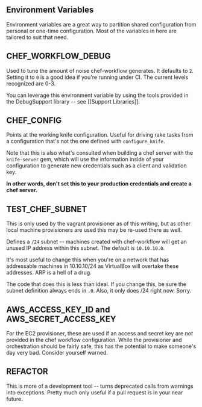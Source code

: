 Environment Variables
---------------------

Environment variables are a great way to partition shared configuration from
personal or one-time configuration. Most of the variables in here are tailored
to suit that need.

CHEF_WORKFLOW_DEBUG
-------------------

Used to tune the amount of noise chef-workflow generates. It defaults to `2`.
Setting it to `0` is a good idea if you're running under CI. The current levels
recognized are 0-3.

You can leverage this environment variable by using the tools provided in the
DebugSupport library -- see [[Support Libraries]].

CHEF_CONFIG
-----------

Points at the working knife configuration. Useful for driving rake tasks from a
configuration that's not the one defined with `configure_knife`.

Note that this is also what's consulted when building a chef server with the
`knife-server` gem, which will use the information inside of your configuration
to generate new credentials such as a client and validation key.

**In other words, don't set this to your production credentials and create a
chef server.**

TEST_CHEF_SUBNET
----------------

This is only used by the vagrant provisioner as of this writing, but as other
local machine provisioners are used this may be re-used there as well.

Defines a `/24` subnet -- machines created with chef-workflow will get an
unused IP address within this subnet. The default is `10.10.10.0`.

It's most useful to change this when you're on a network that has addressable
machines in 10.10.10/24 as VirtualBox will overtake these addresses. ARP is a
hell of a drug.

The code that does this is less than ideal. If you change this, be sure the
subnet definition always ends in `.0`. Also, it only does /24 right now. Sorry.

AWS_ACCESS_KEY_ID and AWS_SECRET_ACCESS_KEY
-------------------------------------------

For the EC2 provisioner, these are used if an access and secret key are *not*
provided in the chef workflow configuration. While the provisioner and
orchestration should be fairly safe, this has the potential to make someone's
day very bad. Consider yourself warned.

REFACTOR
--------

This is more of a development tool -- turns deprecated calls from warnings into
exceptions. Pretty much only useful if a pull request is in your near future.
